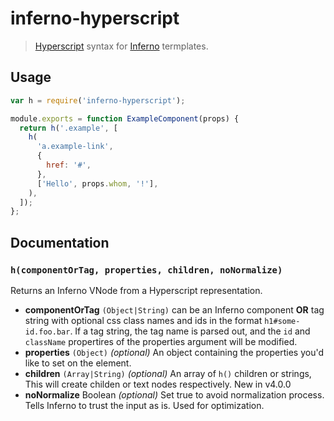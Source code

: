 # inferno-hyperscript

> [Hyperscript][hyperscript] syntax for [Inferno][inferno] termplates.

## Usage

```javascript
var h = require('inferno-hyperscript');

module.exports = function ExampleComponent(props) {
  return h('.example', [
    h(
      'a.example-link',
      {
        href: '#',
      },
      ['Hello', props.whom, '!'],
    ),
  ]);
};
```

## Documentation

### `h(componentOrTag, properties, children, noNormalize)`

Returns an Inferno VNode from a Hyperscript representation.

- **componentOrTag** `(Object|String)` can be an Inferno component **OR** tag string with optional css class names and ids in the format `h1#some-id.foo.bar`.
  If a tag string, the tag name is parsed out, and the `id` and `className` propertires of the properties argument will be modified.
- **properties** `(Object)` _(optional)_ An object containing the properties you'd like to set on the element.
- **children** `(Array|String)` _(optional)_ An array of `h()` children or strings, This will create childen or text nodes respectively.
  New in v4.0.0
- **noNormalize** Boolean _(optional)_ Set true to avoid normalization process. Tells Inferno to trust the input as is. Used for optimization.

[hyperscript]: https://github.com/dominictarr/hyperscript
[inferno]: https://github.com/infernojs/inferno
